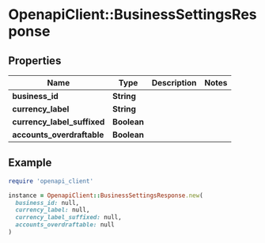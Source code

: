 # OpenapiClient::BusinessSettingsResponse

## Properties

| Name | Type | Description | Notes |
| ---- | ---- | ----------- | ----- |
| **business_id** | **String** |  |  |
| **currency_label** | **String** |  |  |
| **currency_label_suffixed** | **Boolean** |  |  |
| **accounts_overdraftable** | **Boolean** |  |  |

## Example

```ruby
require 'openapi_client'

instance = OpenapiClient::BusinessSettingsResponse.new(
  business_id: null,
  currency_label: null,
  currency_label_suffixed: null,
  accounts_overdraftable: null
)
```

